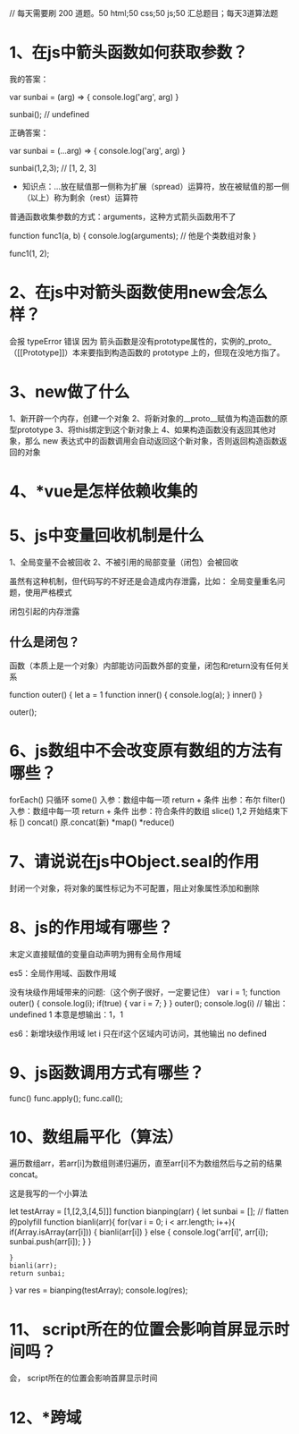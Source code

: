 // 每天需要刷 200 道题。50 html;50 css;50 js;50 汇总题目；每天3道算法题

# 1、在js中箭头函数如何获取参数？

我的答案：

var sunbai = (arg) => {
	console.log('arg', arg)
}

sunbai(); // undefined

正确答案：


var sunbai = (...arg) => {
	console.log('arg', arg)
}

sunbai(1,2,3); // [1, 2, 3]

* 知识点：...放在赋值那一侧称为扩展（spread）运算符，放在被赋值的那一侧（以上）称为剩余（rest）运算符


普通函数收集参数的方式：arguments，这种方式箭头函数用不了

function func1(a, b) {
  console.log(arguments); // 他是个类数组对象
}

func1(1, 2);

# 2、在js中对箭头函数使用new会怎么样？

会报 typeError 错误
因为 箭头函数是没有prototype属性的，实例的_proto_ （[[Prototype]]）本来要指到构造函数的 prototype 上的，但现在没地方指了。

# 3、new做了什么

1、新开辟一个内存，创建一个对象
2、将新对象的__proto__赋值为构造函数的原型prototype
3、将this绑定到这个新对象上
4、如果构造函数没有返回其他对象，那么 new 表达式中的函数调用会自动返回这个新对象，否则返回构造函数返回的对象

# 4、*vue是怎样依赖收集的

# 5、js中变量回收机制是什么

1、全局变量不会被回收
2、不被引用的局部变量（闭包）会被回收

虽然有这种机制，但代码写的不好还是会造成内存泄露，比如：
全局变量重名问题，使用严格模式

闭包引起的内存泄露

## 什么是闭包？
函数（本质上是一个对象）内部能访问函数外部的变量，闭包和return没有任何关系

function outer() {
	let a = 1
	function inner() {
		console.log(a);
	}
	inner()
}

outer();

# 6、js数组中不会改变原有数组的方法有哪些？

forEach() 只循环
some() 入参：数组中每一项 return + 条件 出参：布尔
filter()  入参：数组中每一项 return + 条件 出参：符合条件的数组
slice() 1,2 开始结束下标 [)
concat() 原.concat(新)
*map() 
*reduce()

# 7、请说说在js中Object.seal的作用

封闭一个对象，将对象的属性标记为不可配置，阻止对象属性添加和删除

# 8、js的作用域有哪些？

末定义直接赋值的变量自动声明为拥有全局作用域

es5：全局作用域、函数作用域

没有块级作用域带来的问题:（这个例子很好，一定要记住）
var i = 1;
function outer() {
    console.log(i);
    if(true) {
    	var i = 7;
	}
}
outer();
console.log(i)
// 输出：undefined 1 本意是想输出：1，1

es6：新增块级作用域
let i 只在if这个区域内可访问，其他输出 no defined

# 9、js函数调用方式有哪些？

func()
func.apply();
func.call();

# 10、数组扁平化（算法）

遍历数组arr，若arr[i]为数组则递归遍历，直至arr[i]不为数组然后与之前的结果concat。

这是我写的一个小算法

let testArray = [1,[2,3,[4,5]]]
function bianping(arr) {
    let sunbai = [];
    // flatten的polyfill
    function bianli(arr){
        for(var i = 0; i < arr.length; i++){
            if(Array.isArray(arr[i])) {
                bianli(arr[i])
            }
            else {
                console.log('arr[i]', arr[i]);
                sunbai.push(arr[i]);
            }
        }
        
    }
    bianli(arr);
    return sunbai;
}
var res = bianping(testArray);
console.log(res);   


# 11、 script所在的位置会影响首屏显示时间吗？

会， script所在的位置会影响首屏显示时间

# 12、*跨域







